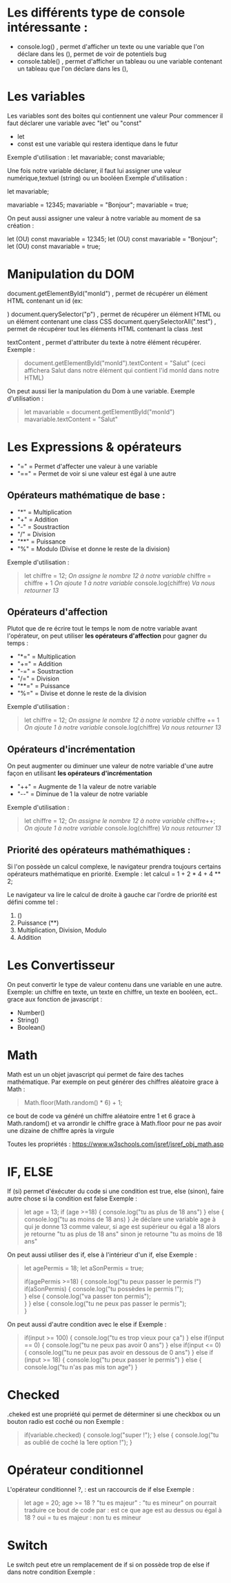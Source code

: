 # Les différents type de console intéressante :
- console.log() , permet d'afficher un texte ou une variable que l'on déclare dans les (), permet de voir de potentiels bug
- console.table() , permet d'afficher un tableau ou une variable contenant un tableau que l'on déclare dans les (),




# Les variables 
Les variables sont des boites qui contiennent une valeur 
Pour commencer il faut déclarer une variable avec "let" ou "const"

- let 
- const est une variable qui restera identique dans le futur

Exemple d'utilisation :
let mavariable;
const mavariable;


Une fois notre variable déclarer, il faut lui assigner une valeur numérique,textuel (string) ou un booléen
Exemple d'utilisation :

let mavariable; 

mavariable = 12345;
mavariable = "Bonjour";
mavariable = true;


On peut aussi assigner une valeur à notre variable au moment de sa création :

let (OU) const mavariable = 12345;
let (OU) const mavariable = "Bonjour";
let (OU) const mavariable = true;






# Manipulation du DOM
document.getElementById("monId") , permet de récupérer un élément HTML contenant un id (ex: <div id="monId">)
document.querySelector("p") , permet de récupérer un élément HTML ou un élément contenant une class CSS
document.querySelectorAll(".test") , permet de récupérer tout les éléments HTML contenant la class .test

textContent , permet d'attributer du texte à notre élément récupérer. Exemple : 
> document.getElementById("monId").textContent = "Salut" (ceci affichera Salut dans notre élément qui contient l'id monId dans notre HTML)

On peut aussi lier la manipulation du Dom à une variable. Exemple d'utilisation :

> let mavariable = document.getElementById("monId")
> mavariable.textContent = "Salut"








# Les Expressions & opérateurs 
- "=" = Permet d'affecter une valeur à une variable
- "==" = Permet de voir si une valeur est égal à une autre


## Opérateurs mathématique de base :
- "*" = Multiplication
- "+" = Addition
- "-" = Soustraction
- "/" = Division
- "**" = Puissance
- "%" = Modulo (Divise et donne le reste de la division)

Exemple d'utilisation :
> let chiffre = 12; *On assigne le nombre 12 à notre variable*
> chiffre = chiffre + 1 *On ajoute 1 à notre variable*
> console.log(chiffre) *Va nous retourner 13*


## Opérateurs d'affection
Plutot que de re écrire tout le temps le nom de notre variable avant l'opérateur, on peut utiliser
**les opérateurs d'affection** pour gagner du temps :

- "*=" = Multiplication
- "+=" = Addition
- "-=" = Soustraction
- "/=" = Division
- "**=" = Puissance
- "%=" = Divise et donne le reste de la division

Exemple d'utilisation :
> let chiffre = 12; *On assigne le nombre 12 à notre variable*
> chiffre += 1 *On ajoute 1 à notre variable*
> console.log(chiffre) *Va nous retourner 13*


## Opérateurs d'incrémentation
On peut augmenter ou diminuer une valeur de notre variable d'une autre façon en utilisant 
**les opérateurs d'incrémentation**

- "++" = Augmente de 1 la valeur de notre variable
- "--" = Diminue de 1 la valeur de notre variable

Exemple d'utilisation :
> let chiffre = 12; *On assigne le nombre 12 à notre variable*
> chiffre++; *On ajoute 1 à notre variable*
> console.log(chiffre) *Va nous retourner 13*


## Priorité des opérateurs mathémathiques :
Si l'on possède un calcul complexe, le navigateur prendra toujours certains opérateurs mathématique en priorité. Exemple :
let calcul = 1 + 2 * 4 + 4 ** 2;

Le navigateur va lire le calcul de droite à gauche car l'ordre de priorité est défini comme tel :
1. ()
2. Puissance (**)
3. Multiplication, Division, Modulo
4. Addition





# Les Convertisseur
On peut convertir le type de valeur contenu dans une variable en une autre.
Exemple: un chiffre en texte, un texte en chiffre, un texte en booléen, ect..
grace aux fonction de javascript : 
- Number()
- String()
- Boolean()




# Math
Math est un un objet javascript qui permet de faire des taches mathématique.
Par exemple on peut générer des chiffres aléatoire grace à Math :
>Math.floor(Math.random() * 6) + 1; 

ce bout de code va généré un chiffre aléatoire entre 1 et 6 grace à Math.random()
et va arrondir le chiffre grace à Math.floor pour ne pas avoir une dizaine de chiffre après la virgule

Toutes les propriétés : 
https://www.w3schools.com/jsref/jsref_obj_math.asp





# IF, ELSE
If (si) permet d'éxécuter du code si une condition est true, else (sinon), faire autre chose si la condition est false
Exemple : 
>let age = 13;
>if (age >=18) {
>    console.log("tu as plus de 18 ans")
>} else {
>    console.log("tu as moins de 18 ans)
>}
Je déclare une variable age à qui je donne 13 comme valeur, 
si age est supérieur ou égal a 18 alors je retourne "tu as plus de 18 ans"
sinon je retourne "tu as moins de 18 ans"

On peut aussi utiliser des if, else à l'intérieur d'un if, else
Exemple : 
>let agePermis = 18;
>let aSonPermis = true;
>
>if(agePermis >=18) {
>    console.log("tu peux passer le permis !")
>    if(aSonPermis) {
>        console.log("tu possèdes le permis !");       
>    } else {
>        console.log("va passer ton permis");     
>    }
>} else {
>    console.log("tu ne peux pas passer le permis");  
>}

On peut aussi d'autre condition avec le else if
Exemple :
>    if(input >= 100) {
>        console.log("tu es trop vieux pour ça")
>    } else if(input == 0) {
>        console.log("tu ne peux pas avoir 0 ans")
>    } else if(input <= 0) {
>        console.log("tu ne peux pas avoir en dessous de 0 ans")
>    } else if (input >= 18) {
>        console.log("tu peux passer le permis")
>    }
>    else {
>        console.log("tu n'as pas mis ton age")
>    }



# Checked
.cheked est une propriété qui permet de déterminer si une checkbox ou un bouton radio est coché ou non
Exemple : 
>    if(variable.checked) {
>        console.log("super !");
>   } else {
>        console.log("tu as oublié de coché la 1ere option !");
>    }



# Opérateur conditionnel
L'opérateur conditionnel ?, : est un raccourcis de if else
Exemple : 
> let age = 20;
> age >= 18 ? "tu es majeur" : "tu es mineur"
on pourrait traduire ce bout de code par :
est ce que age est au dessus ou égal à 18 ? oui = tu es majeur : non tu es mineur


# Switch
Le switch peut etre un remplacement de if si on possède trop de else if dans notre condition
Exemple :
